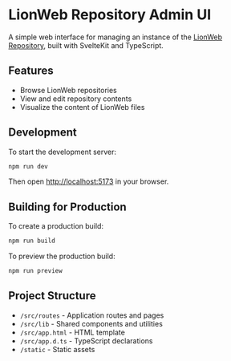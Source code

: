 # LionWeb Repository Admin UI

A simple web interface for managing an instance of the [LionWeb Repository](https://github.com/LionWeb-io/lionweb-repository), built with SvelteKit and TypeScript.

## Features

- Browse LionWeb repositories
- View and edit repository contents
- Visualize the content of LionWeb files

## Development

To start the development server:

```bash
npm run dev
```

Then open [http://localhost:5173](http://localhost:5173) in your browser.

## Building for Production

To create a production build:

```bash
npm run build
```

To preview the production build:

```bash
npm run preview
```

## Project Structure

- `/src/routes` - Application routes and pages
- `/src/lib` - Shared components and utilities
- `/src/app.html` - HTML template
- `/src/app.d.ts` - TypeScript declarations
- `/static` - Static assets
